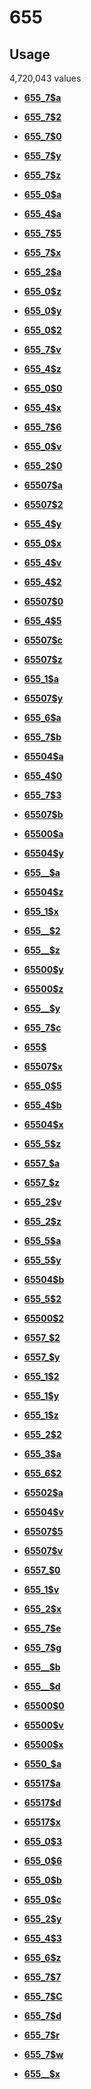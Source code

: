 # 655

## Usage

4,720,043 values

-   **[655\_7$a](../../tags/655/655_7a-1.md)**  

-   **[655\_7$2](../../tags/655/655_72-2.md)**  

-   **[655\_7$0](../../tags/655/655_70-3.md)**  

-   **[655\_7$y](../../tags/655/655_7y-4.md)**  

-   **[655\_7$z](../../tags/655/655_7z-5.md)**  

-   **[655\_0$a](../../tags/655/655_0a-6.md)**  

-   **[655\_4$a](../../tags/655/655_4a-7.md)**  

-   **[655\_7$5](../../tags/655/655_75-8.md)**  

-   **[655\_7$x](../../tags/655/655_7x-9.md)**  

-   **[655\_2$a](../../tags/655/655_2a-10.md)**  

-   **[655\_0$z](../../tags/655/655_0z-11.md)**  

-   **[655\_0$y](../../tags/655/655_0y-12.md)**  

-   **[655\_0$2](../../tags/655/655_02-13.md)**  

-   **[655\_7$v](../../tags/655/655_7v-14.md)**  

-   **[655\_4$z](../../tags/655/655_4z-15.md)**  

-   **[655\_0$0](../../tags/655/655_00-16.md)**  

-   **[655\_4$x](../../tags/655/655_4x-17.md)**  

-   **[655\_7$6](../../tags/655/655_76-18.md)**  

-   **[655\_0$v](../../tags/655/655_0v-19.md)**  

-   **[655\_2$0](../../tags/655/655_20-20.md)**  

-   **[65507$a](../../tags/655/65507a-21.md)**  

-   **[65507$2](../../tags/655/655072-22.md)**  

-   **[655\_4$y](../../tags/655/655_4y-23.md)**  

-   **[655\_0$x](../../tags/655/655_0x-24.md)**  

-   **[655\_4$v](../../tags/655/655_4v-25.md)**  

-   **[655\_4$2](../../tags/655/655_42-26.md)**  

-   **[65507$0](../../tags/655/655070-27.md)**  

-   **[655\_4$5](../../tags/655/655_45-28.md)**  

-   **[65507$c](../../tags/655/65507c-29.md)**  

-   **[65507$z](../../tags/655/65507z-30.md)**  

-   **[655\_1$a](../../tags/655/655_1a-31.md)**  

-   **[65507$y](../../tags/655/65507y-32.md)**  

-   **[655\_6$a](../../tags/655/655_6a-33.md)**  

-   **[655\_7$b](../../tags/655/655_7b-34.md)**  

-   **[65504$a](../../tags/655/65504a-35.md)**  

-   **[655\_4$0](../../tags/655/655_40-36.md)**  

-   **[655\_7$3](../../tags/655/655_73-37.md)**  

-   **[65507$b](../../tags/655/65507b-38.md)**  

-   **[65500$a](../../tags/655/65500a-39.md)**  

-   **[65504$y](../../tags/655/65504y-40.md)**  

-   **[655\_\_$a](../../tags/655/655__a-41.md)**  

-   **[65504$z](../../tags/655/65504z-42.md)**  

-   **[655\_1$x](../../tags/655/655_1x-43.md)**  

-   **[655\_\_$2](../../tags/655/655__2-44.md)**  

-   **[655\_\_$z](../../tags/655/655__z-45.md)**  

-   **[65500$y](../../tags/655/65500y-46.md)**  

-   **[65500$z](../../tags/655/65500z-47.md)**  

-   **[655\_\_$y](../../tags/655/655__y-48.md)**  

-   **[655\_7$c](../../tags/655/655_7c-49.md)**  

-   **[655$](../../tags/655/655-50.md)**  

-   **[65507$x](../../tags/655/65507x-51.md)**  

-   **[655\_0$5](../../tags/655/655_05-52.md)**  

-   **[655\_4$b](../../tags/655/655_4b-53.md)**  

-   **[65504$x](../../tags/655/65504x-54.md)**  

-   **[655\_5$z](../../tags/655/655_5z-55.md)**  

-   **[6557\_$a](../../tags/655/6557_a-56.md)**  

-   **[6557\_$z](../../tags/655/6557_z-57.md)**  

-   **[655\_2$v](../../tags/655/655_2v-58.md)**  

-   **[655\_2$z](../../tags/655/655_2z-59.md)**  

-   **[655\_5$a](../../tags/655/655_5a-60.md)**  

-   **[655\_5$y](../../tags/655/655_5y-61.md)**  

-   **[65504$b](../../tags/655/65504b-62.md)**  

-   **[655\_5$2](../../tags/655/655_52-63.md)**  

-   **[65500$2](../../tags/655/655002-64.md)**  

-   **[6557\_$2](../../tags/655/6557_2-65.md)**  

-   **[6557\_$y](../../tags/655/6557_y-66.md)**  

-   **[655\_1$2](../../tags/655/655_12-67.md)**  

-   **[655\_1$y](../../tags/655/655_1y-68.md)**  

-   **[655\_1$z](../../tags/655/655_1z-69.md)**  

-   **[655\_2$2](../../tags/655/655_22-70.md)**  

-   **[655\_3$a](../../tags/655/655_3a-71.md)**  

-   **[655\_6$2](../../tags/655/655_62-72.md)**  

-   **[65502$a](../../tags/655/65502a-73.md)**  

-   **[65504$v](../../tags/655/65504v-74.md)**  

-   **[65507$5](../../tags/655/655075-75.md)**  

-   **[65507$v](../../tags/655/65507v-76.md)**  

-   **[6557\_$0](../../tags/655/6557_0-77.md)**  

-   **[655\_1$v](../../tags/655/655_1v-78.md)**  

-   **[655\_2$x](../../tags/655/655_2x-79.md)**  

-   **[655\_7$e](../../tags/655/655_7e-80.md)**  

-   **[655\_7$g](../../tags/655/655_7g-81.md)**  

-   **[655\_\_$b](../../tags/655/655__b-82.md)**  

-   **[655\_\_$d](../../tags/655/655__d-83.md)**  

-   **[65500$0](../../tags/655/655000-84.md)**  

-   **[65500$v](../../tags/655/65500v-85.md)**  

-   **[65500$x](../../tags/655/65500x-86.md)**  

-   **[6550\_$a](../../tags/655/6550_a-87.md)**  

-   **[65517$a](../../tags/655/65517a-88.md)**  

-   **[65517$d](../../tags/655/65517d-89.md)**  

-   **[65517$x](../../tags/655/65517x-90.md)**  

-   **[655\_0$3](../../tags/655/655_03-91.md)**  

-   **[655\_0$6](../../tags/655/655_06-92.md)**  

-   **[655\_0$b](../../tags/655/655_0b-93.md)**  

-   **[655\_0$c](../../tags/655/655_0c-94.md)**  

-   **[655\_2$y](../../tags/655/655_2y-95.md)**  

-   **[655\_4$3](../../tags/655/655_43-96.md)**  

-   **[655\_6$z](../../tags/655/655_6z-97.md)**  

-   **[655\_7$7](../../tags/655/655_77-98.md)**  

-   **[655\_7$C](../../tags/655/655_7c-99.md)**  

-   **[655\_7$d](../../tags/655/655_7d-100.md)**  

-   **[655\_7$r](../../tags/655/655_7r-101.md)**  

-   **[655\_7$w](../../tags/655/655_7w-102.md)**  

-   **[655\_\_$x](../../tags/655/655__x-103.md)**  


